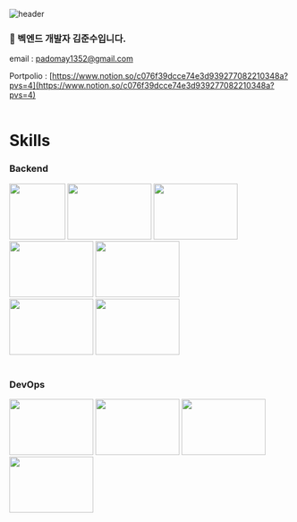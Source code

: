![header](https://capsule-render.vercel.app/api?type=cylinder&color=000000&height=150&section=header&text=padomay1352&fontColor=ffffff&fontSize=70&animation=fadeIn&fontAlignY=55&desc=%20&descAlignY=62&descAlign=62)
### 🌱 벡엔드 개발자 김준수입니다.
email : padomay1352@gmail.com

Portpolio : [https://www.notion.so/c076f39dcce74e3d939277082210348a?pvs=4](https://www.notion.so/c076f39dcce74e3d939277082210348a?pvs=4)
<br>
<br>
# Skills
### Backend
<img src="https://github.com/padomay1352/padomay1352/assets/19688616/c11094ca-3c87-44ba-9803-479add07faef" width="100" height="100">
<img src="https://github.com/padomay1352/padomay1352/assets/19688616/5ff9c053-088e-4d85-ab50-002bd902c5f7" width="150" height="100">
<img src="https://github.com/padomay1352/padomay1352/assets/19688616/455bec5c-c7a6-4a5c-b8f8-3538857f7c64" width="150" height="100">
<img src="https://github.com/padomay1352/padomay1352/assets/19688616/30a4c3bb-b159-4997-8881-43145099b4f4" width="150" height="100">
<img src="https://github.com/padomay1352/padomay1352/assets/19688616/ec30e598-a4b7-443d-bd19-a88b6f749e1b" width="150" height="100">
<br>
<img src="https://github.com/padomay1352/padomay1352/assets/19688616/79f84ee1-1dc1-4cf4-ab18-4a1f146c9886" width="150" height="100">
<img src="https://github.com/padomay1352/padomay1352/assets/19688616/7ca746cd-00e7-4061-982f-543045d39d78" width="150" height="100">
<br>
<br>

### DevOps
<img src="https://github.com/padomay1352/padomay1352/assets/19688616/3c3923e2-f70f-4a3a-b5a1-c8bcf12510ee" width="150" height="100">
<img src="https://github.com/padomay1352/padomay1352/assets/19688616/4167b75e-7d6c-434d-a162-56aef88e0188" width="150" height="100">
<img src="https://github.com/padomay1352/padomay1352/assets/19688616/1c44c93c-d00b-46c2-87e2-3ba3921f98c1" width="150" height="100">
<img src="https://github.com/padomay1352/padomay1352/assets/19688616/c8376089-85aa-4dad-aa45-3cc7613b5419" width="150" height="100">
